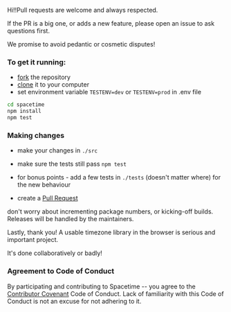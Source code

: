 Hi!!Pull requests are welcome and always respected.

If the PR is a big one, or adds a new feature, please open an issue to ask questions first.

We promise to avoid pedantic or cosmetic disputes!

### To get it running:

- [fork](https://help.github.com/articles/fork-a-repo/) the repository
- [clone](https://help.github.com/articles/cloning-a-repository/) it to your computer
- set environment variable `TESTENV=dev` or `TESTENV=prod` in .env file

```bash
cd spacetime
npm install
npm test
```

### Making changes

- make your changes in `./src`
- make sure the tests still pass `npm test`
- for bonus points - add a few tests in `./tests` (doesn't matter where) for the new behaviour

- create a [Pull Request](https://help.github.com/articles/creating-a-pull-request-from-a-fork/)

don't worry about incrementing package numbers, or kicking-off builds. Releases will be handled by the maintainers.

Lastly, thank you! A usable timezone library in the browser is serious and important project.

It's done collaboratively or badly!

### Agreement to Code of Conduct

By participating and contributing to Spacetime -- you agree to the [Contributor Covenant](https://www.contributor-covenant.org/version/2/0/code_of_conduct) Code of Conduct. Lack of familiarity with this Code of Conduct is not an excuse for not adhering to it.
 
